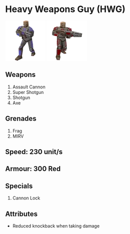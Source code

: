 # Heavy Weapons Guy (HWG)

![Blue HWG](blue_hwg.webp)
![Red HWG](red_hwg.webp)

## Weapons

1. Assault Cannon
2. Super Shotgun
3. Shotgun
4. Axe

## Grenades

1. Frag
2. MIRV

## Speed: 230 unit/s

## Armour: 300 Red

## Specials

1. Cannon Lock

## Attributes

* Reduced knockback when taking damage
